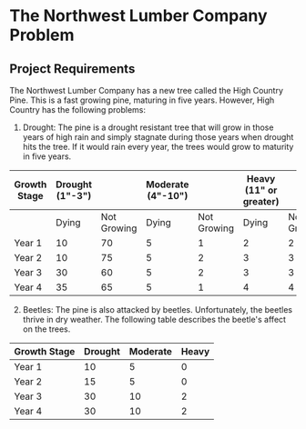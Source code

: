 # The Northwest Lumber Company Problem
## Project Requirements
The Northwest Lumber Company has a new tree called the High Country Pine. This is a fast growing pine, maturing in five years. However, High Country has the following problems:

1. Drought: The pine is a drought resistant tree that will grow in those years of high rain and simply stagnate during those years when drought hits the tree. If it would rain every year, the trees would grow to maturity in five years.

| Growth Stage | Drought (1"-3") |             | Moderate (4"-10") |             | Heavy (11" or greater) |             |
| ------------ | --------------- | ----------- | ----------------- | ----------- | ---------------------- | ----------- |
|              | Dying           | Not Growing | Dying             | Not Growing | Dying                  | Not Growing |
| Year 1       | 10              | 70          | 5                 | 1           | 2                      | 2           |
| Year 2       | 10              | 75          | 5                 | 2           | 3                      | 3           |
| Year 3       | 30              | 60          | 5                 | 2           | 3                      | 3           |
| Year 4       | 35              | 65          | 5                 | 1           | 4                      | 4           |

2. Beetles: The pine is also attacked by beetles. Unfortunately, the beetles thrive in dry weather. The following table describes the beetle's affect on the trees.

| Growth Stage | Drought | Moderate | Heavy |
| ------------ | ------- | -------- | ----- |
| Year 1       | 10      | 5        | 0     |
| Year 2       | 15      | 5        | 0     |
| Year 3       | 30      | 10       | 2     |
| Year 4       | 30      | 10       | 2     |
